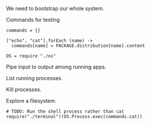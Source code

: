We need to bootstrap our whole system.

Commands for testing

    commands = {}

    ["echo", "cat"].forEach (name) ->
      commands[name] = PACKAGE.distribution[name].content

    OS = require "./os"

Pipe input to output among running apps.

List running processes.

Kill processes.

Explore a filesystem.

    # TODO: Run the shell process rather than cat
    require("./terminal")(OS.Process.exec(commands.cat))
